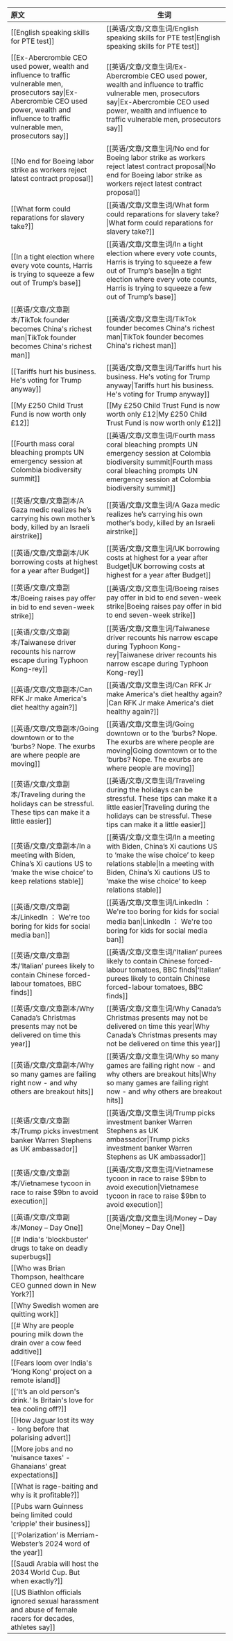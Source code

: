 
| 原文                                                                                                                                                                                                 | 生词                                                                                                                                                                                                                    |
| :------------------------------------------------------------------------------------------------------------------------------------------------------------------------------------------------- | --------------------------------------------------------------------------------------------------------------------------------------------------------------------------------------------------------------------- |
| [[English speaking skills for PTE test]]                                                                                                                                                           | [[英语/文章/文章生词/English speaking skills for PTE test\|English speaking skills for PTE test]]                                                                                                                             |
| [[Ex-Abercrombie CEO used power, wealth and influence to traffic vulnerable men, prosecutors say\|Ex-Abercrombie CEO used power, wealth and influence to traffic vulnerable men, prosecutors say]] | [[英语/文章/文章生词/Ex-Abercrombie CEO used power, wealth and influence to traffic vulnerable men, prosecutors say\|Ex-Abercrombie CEO used power, wealth and influence to traffic vulnerable men, prosecutors say]]         |
| [[No end for Boeing labor strike as workers reject latest contract proposal]]                                                                                                                      | [[英语/文章/文章生词/No end for Boeing labor strike as workers reject latest contract proposal\|No end for Boeing labor strike as workers reject latest contract proposal]]                                                   |
| [[What form could reparations for slavery take?]]                                                                                                                                                  | [[英语/文章/文章生词/What form could reparations for slavery take?\|What form could reparations for slavery take?]]                                                                                                           |
| [[In a tight election where every vote counts, Harris is trying to squeeze a few out of Trump’s base]]                                                                                             | [[英语/文章/文章生词/In a tight election where every vote counts, Harris is trying to squeeze a few out of Trump’s base\|In a tight election where every vote counts, Harris is trying to squeeze a few out of Trump’s base]] |
| [[英语/文章/文章副本/TikTok founder becomes China's richest man\|TikTok founder becomes China's richest man]]                                                                                              | [[英语/文章/文章生词/TikTok founder becomes China's richest man\|TikTok founder becomes China's richest man]]                                                                                                                 |
| [[Tariffs hurt his business. He's voting for Trump anyway]]                                                                                                                                        | [[英语/文章/文章生词/Tariffs hurt his business. He's voting for Trump anyway\|Tariffs hurt his business. He's voting for Trump anyway]]                                                                                       |
| [[My £250 Child Trust Fund is now worth only £12]]                                                                                                                                                 | [[My £250 Child Trust Fund is now worth only £12\|My £250 Child Trust Fund is now worth only £12]]                                                                                                                    |
| [[Fourth mass coral bleaching prompts UN emergency session at Colombia biodiversity summit]]                                                                                                       | [[英语/文章/文章生词/Fourth mass coral bleaching prompts UN emergency session at Colombia biodiversity summit\|Fourth mass coral bleaching prompts UN emergency session at Colombia biodiversity summit]]                     |
| [[英语/文章/文章副本/A Gaza medic realizes he’s carrying his own mother’s body, killed by an Israeli airstrike]]                                                                                           | [[英语/文章/文章生词/A Gaza medic realizes he’s carrying his own mother’s body, killed by an Israeli airstrike]]                                                                                                              |
| [[英语/文章/文章副本/UK borrowing costs at highest for a year after Budget]]                                                                                                                               | [[英语/文章/文章生词/UK borrowing costs at highest for a year after Budget\|UK borrowing costs at highest for a year after Budget]]                                                                                           |
| [[英语/文章/文章副本/Boeing raises pay offer in bid to end seven-week strike]]                                                                                                                             | [[英语/文章/文章生词/Boeing raises pay offer in bid to end seven-week strike\|Boeing raises pay offer in bid to end seven-week strike]]                                                                                       |
| [[英语/文章/文章副本/Taiwanese driver recounts his narrow escape during Typhoon Kong-rey]]                                                                                                                 | [[英语/文章/文章生词/Taiwanese driver recounts his narrow escape during Typhoon Kong-rey\|Taiwanese driver recounts his narrow escape during Typhoon Kong-rey]]                                                               |
| [[英语/文章/文章副本/Can RFK Jr make America's diet healthy again?]]                                                                                                                                       | [[英语/文章/文章生词/Can RFK Jr make America's diet healthy again?\|Can RFK Jr make America's diet healthy again?]]                                                                                                           |
| [[英语/文章/文章副本/Going downtown or to the ’burbs? Nope. The exurbs are where people are moving]]                                                                                                       | [[英语/文章/文章生词/Going downtown or to the ’burbs? Nope. The exurbs are where people are moving\|Going downtown or to the ’burbs? Nope. The exurbs are where people are moving]]                                           |
| [[英语/文章/文章副本/Traveling during the holidays can be stressful. These tips can make it a little easier]]                                                                                              | [[英语/文章/文章生词/Traveling during the holidays can be stressful. These tips can make it a little easier\|Traveling during the holidays can be stressful. These tips can make it a little easier]]                         |
| [[英语/文章/文章副本/In a meeting with Biden, China’s Xi cautions US to ‘make the wise choice’ to keep relations stable]]                                                                                  | [[英语/文章/文章生词/In a meeting with Biden, China’s Xi cautions US to ‘make the wise choice’ to keep relations stable\|In a meeting with Biden, China’s Xi cautions US to ‘make the wise choice’ to keep relations stable]] |
| [[英语/文章/文章副本/LinkedIn ： We're too boring for kids for social media ban]]                                                                                                                           | [[英语/文章/文章生词/LinkedIn ： We're too boring for kids for social media ban\|LinkedIn ： We're too boring for kids for social media ban]]                                                                                   |
| [[英语/文章/文章副本/‘Italian’ purees likely to contain Chinese forced-labour tomatoes, BBC finds]]                                                                                                        | [[英语/文章/文章生词/‘Italian’ purees likely to contain Chinese forced-labour tomatoes, BBC finds\|‘Italian’ purees likely to contain Chinese forced-labour tomatoes, BBC finds]]                                             |
| [[英语/文章/文章副本/Why Canada’s Christmas presents may not be delivered on time this year]]                                                                                                              | [[英语/文章/文章生词/Why Canada’s Christmas presents may not be delivered on time this year\|Why Canada’s Christmas presents may not be delivered on time this year]]                                                         |
| [[英语/文章/文章副本/Why so many games are failing right now - and why others are breakout hits]]                                                                                                          | [[英语/文章/文章生词/Why so many games are failing right now - and why others are breakout hits\|Why so many games are failing right now - and why others are breakout hits]]                                                 |
| [[英语/文章/文章副本/Trump picks investment banker Warren Stephens as UK ambassador]]                                                                                                                      | [[英语/文章/文章生词/Trump picks investment banker Warren Stephens as UK ambassador\|Trump picks investment banker Warren Stephens as UK ambassador]]                                                                         |
| [[英语/文章/文章副本/Vietnamese tycoon in race to raise $9bn to avoid execution]]                                                                                                                          | [[英语/文章/文章生词/Vietnamese tycoon in race to raise $9bn to avoid execution\|Vietnamese tycoon in race to raise $9bn to avoid execution]]                                                                                 |
| [[英语/文章/文章副本/Money – Day One]]                                                                                                                                                                     | [[英语/文章/文章生词/Money – Day One\|Money – Day One]]                                                                                                                                                                       |
| [[# India's 'blockbuster' drugs to take on deadly superbugs]]                                                                                                                                      |                                                                                                                                                                                                                       |
| [[Who was Brian Thompson, healthcare CEO gunned down in New York?]]                                                                                                                                |                                                                                                                                                                                                                       |
| [[Why Swedish women are quitting work]]                                                                                                                                                            |                                                                                                                                                                                                                       |
| [[# Why are people pouring milk down the drain over a cow feed additive]]                                                                                                                          |                                                                                                                                                                                                                       |
| [[Fears loom over India's 'Hong Kong' project on a remote island]]                                                                                                                                 |                                                                                                                                                                                                                       |
| [['It’s an old person's drink.' Is Britain's love for tea cooling off?]]                                                                                                                           |                                                                                                                                                                                                                       |
| [[How Jaguar lost its way - long before that polarising advert]]                                                                                                                                   |                                                                                                                                                                                                                       |
| [[More jobs and no 'nuisance taxes' - Ghanaians' great expectations]]                                                                                                                              |                                                                                                                                                                                                                       |
| [[What is rage-baiting and why is it profitable?]]                                                                                                                                                 |                                                                                                                                                                                                                       |
| [[Pubs warn Guinness being limited could 'cripple' their business]]                                                                                                                                |                                                                                                                                                                                                                       |
| [[‘Polarization’ is Merriam-Webster’s 2024 word of the year]]                                                                                                                                      |                                                                                                                                                                                                                       |
| [[Saudi Arabia will host the 2034 World Cup. But when exactly?]]                                                                                                                                   |                                                                                                                                                                                                                       |
| [[US Biathlon officials ignored sexual harassment and abuse of female racers for decades, athletes say]]                                                                                           |                                                                                                                                                                                                                       |
